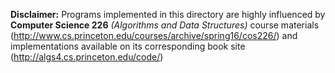 <b>Disclaimer:</b>
Programs implemented in this directory are highly influenced by <strong>Computer Science 226</strong> <i>(Algorithms and Data Structures)</i> course materials (http://www.cs.princeton.edu/courses/archive/spring16/cos226/) and implementations available on its corresponding book site (http://algs4.cs.princeton.edu/code/)
